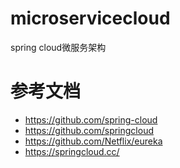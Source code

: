 # microservicecloud
spring cloud微服务架构
# 参考文档
* https://github.com/spring-cloud
* https://github.com/springcloud
* https://github.com/Netflix/eureka
* https://springcloud.cc/
